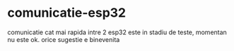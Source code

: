 # comunicatie-esp32

comunicatie cat mai rapida intre 2 esp32
este in stadiu de teste, momentan nu este ok. orice sugestie e binevenita
